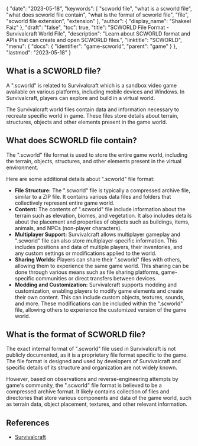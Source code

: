 {
  "date": "2023-05-18",
  "keywords": [
    "scworld file",
    "what is a scworld file",
    "what does scworld file contain",
    "what is the format of scworld file",
    "file",
    "scworld file extension",
    "extension"
  ],
  "author": {
    "display_name": "Shakeel Faiz"
  },
  "draft": "false",
  "toc": true,
  "title": "SCWORLD File Format - Survivalcraft World File",
  "description": "Learn about SCWORLD format and APIs that can create and open SCWORLD files.",
  "linktitle": "SCWORLD",
  "menu": {
    "docs": {
      "identifier": "game-scworld",
      "parent": "game"
    }
  },
  "lastmod": "2023-05-18"
}

## What is a SCWORLD file?

A ".scworld" is related to Survivalcraft which is a sandbox video game available on various platforms, including mobile devices and Windows. In Survivalcraft, players can explore and build in a virtual world.

The Survivalcraft world files contain data and information necessary to recreate specific world in game. These files store details about terrain, structures, objects and other elements present in the game world.

## What does SCWORLD file contain?

The ".scworld" file format is used to store the entire game world, including the terrain, objects, structures, and other elements present in the virtual environment.

Here are some additional details about ".scworld" file format:

- **File Structure:** The ".scworld" file is typically a compressed archive file, similar to a ZIP file. It contains various data files and folders that collectively represent entire game world.
- **Content:** The contents of ".scworld" file include information about the terrain such as elevation, biomes, and vegetation. It also includes details about the placement and properties of objects such as buildings, items, animals, and NPCs (non-player characters).
- **Multiplayer Support:** Survivalcraft allows multiplayer gameplay and ".scworld" file can also store multiplayer-specific information. This includes positions and data of multiple players, their inventories, and any custom settings or modifications applied to the world.
- **Sharing Worlds:** Players can share their ".scworld" files with others, allowing them to experience the same game world. This sharing can be done through various means such as file sharing platforms, game-specific communities or direct transfers between devices.
- **Modding and Customization:** Survivalcraft supports modding and customization, enabling players to modify game elements and create their own content. This can include custom objects, textures, sounds, and more. These modifications can be included within the ".scworld" file, allowing others to experience the customized version of the game world.

## What is the format of SCWORLD file?

The exact internal format of ".scworld" file used in Survivalcraft is not publicly documented, as it is a proprietary file format specific to the game. The file format is designed and used by developers of Survivalcraft and specific details of its structure and organization are not widely known.

However, based on observations and reverse-engineering attempts by game's community, the ".scworld" file format is believed to be a compressed archive format. It likely contains collection of files and directories that store various components and data of the game world, such as terrain data, object placement, textures, and other relevant information.

## References
* [Survivalcraft](https://en.wikipedia.org/wiki/Survivalcraft)

